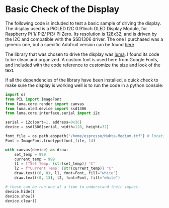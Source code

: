 # Basic Check of the Display

The following code is included to test a basic sample of driving the display. The display used is a PiOLED I2C 0.91inch OLED Display Module, for Raspberry Pi 1/ Pi2/ Pi3/ Pi Zero. Its resolution is 128x32, and is driven by the I2C and compatible with the SSD1306 driver. The one I purchased was a generic one, but a specific Adafruit version can be found [here](https://github.com/adafruit/Adafruit_Python_SSD1306)

The library that was chosen to drive the display was [luma](https://luma-oled.readthedocs.io/en/latest/). I found its code to be clean and organized. A custom font is used here from Google Fonts, and included with the code reference to customize the size and look of the text.

If all the dependencies of the library have been installed, a quick check to make sure the display is working well is to run the code in a python console:

```python
import os
from PIL import ImageFont
from luma.core.render import canvas
from luma.oled.device import ssd1306
from luma.core.interface.serial import i2c

serial = i2c(port=1, address=0x3C)
device = ssd1306(serial, width=128, height=32)

font_file = os.path.abspath("/home/espresso/Mukta-Medium.ttf") # location must match where font file is
Font = ImageFont.truetype(font_file, 14)

with canvas(device) as draw:
    set_temp = 999
    current_temp = 999
    l1 = f"Set Temp: {str(set_temp)} °C"
    l2 = f"Current Temp: {str(current_temp)} °C"
    draw.text((0, 0), l1, font=Font, fill="white")
    draw.text((0, 13), l2, font=Font, fill="white")

# these can be run one at a time to understand their impact.
device.hide()
device.show()
device.clear()
```
